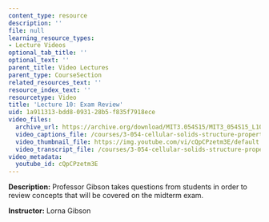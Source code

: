 ```yaml
---
content_type: resource
description: ''
file: null
learning_resource_types:
- Lecture Videos
optional_tab_title: ''
optional_text: ''
parent_title: Video Lectures
parent_type: CourseSection
related_resources_text: ''
resource_index_text: ''
resourcetype: Video
title: 'Lecture 10: Exam Review'
uid: 1a911313-bdd8-0931-28b5-f835f7918ece
video_files:
  archive_url: https://archive.org/download/MIT3.054S15/MIT3_054S15_L10_300k.mp4
  video_captions_file: /courses/3-054-cellular-solids-structure-properties-and-applications-spring-2015/1dd259b2adb85dccb329ebf93e51df73_cQpCPzetm3E.vtt
  video_thumbnail_file: https://img.youtube.com/vi/cQpCPzetm3E/default.jpg
  video_transcript_file: /courses/3-054-cellular-solids-structure-properties-and-applications-spring-2015/3d2fc607c7bab843ab67ed40018eb1db_cQpCPzetm3E.pdf
video_metadata:
  youtube_id: cQpCPzetm3E
---
```


**Description:** Professor Gibson takes questions from students in order to review concepts that will be covered on the midterm exam.

**Instructor:** Lorna Gibson